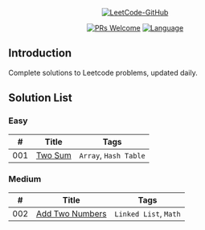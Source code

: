 <p align="center">
  <a href="https://github.com/fonxian/leetcode"><img src="http://p9ucdlghd.bkt.clouddn.com/leetcode-github.png" alt="LeetCode-GitHub"></a>
</p>

<p align="center">
  <a href="http://makeapullrequest.com"><img src="https://img.shields.io/badge/PRs-Welcome-brightgreen.svg" alt="PRs Welcome"></a>
  <a href="https://github.com/fonxian/leetcode"><img src="https://img.shields.io/badge/Lang-Java%2FPython%2FJS%2FCPP%2FGo%2F...-blue.svg" alt="Language"></a>
</p>

## Introduction
Complete solutions to Leetcode problems, updated daily.

## Solution List

### Easy

| # | Title | Tags |
|---|---|---|
| 001 | [Two Sum](https://github.com/fonxian/leetcode/tree/master/solution/001.Two_Sum) | `Array`, `Hash Table` |


### Medium

| # | Title | Tags |
|---|---|---|
| 002 | [Add Two Numbers](https://github.com/fonxian/leetcode/tree/master/solution/002.add-two-numbers) | `Linked List`, `Math` |
